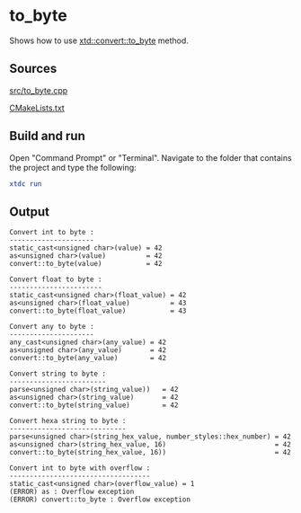 # to_byte

Shows how to use [xtd::convert::to_byte](https://gammasoft71.github.io/xtd/reference_guides/latest/classxtd_1_1convert.html#a31ae0aaad2259a0d02bce9c06a5df2c1) method.

## Sources

[src/to_byte.cpp](src/to_byte.cpp)

[CMakeLists.txt](CMakeLists.txt)

## Build and run

Open "Command Prompt" or "Terminal". Navigate to the folder that contains the project and type the following:

```cmake
xtdc run
```

## Output

```
Convert int to byte :
---------------------
static_cast<unsigned char>(value) = 42
as<unsigned char>(value)          = 42
convert::to_byte(value)           = 42

Convert float to byte :
-----------------------
static_cast<unsigned char>(float_value) = 42
as<unsigned char>(float_value)          = 43
convert::to_byte(float_value)           = 43

Convert any to byte :
---------------------
any_cast<unsigned char>(any_value) = 42
as<unsigned char>(any_value)       = 42
convert::to_byte(any_value)        = 42

Convert string to byte :
------------------------
parse<unsigned char>(string_value))   = 42
as<unsigned char>(string_value)       = 42
convert::to_byte(string_value)        = 42

Convert hexa string to byte :
-----------------------------
parse<unsigned char>(string_hex_value, number_styles::hex_number) = 42
as<unsigned char>(string_hex_value, 16)                           = 42
convert::to_byte(string_hex_value, 16))                           = 42

Convert int to byte with overflow :
-----------------------------------
static_cast<unsigned char>(overflow_value) = 1
(ERROR) as : Overflow exception
(ERROR) convert::to_byte : Overflow exception
```
